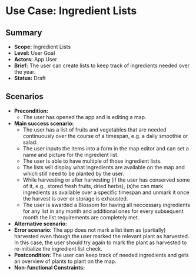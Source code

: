 # Use Case: Ingredient Lists

## Summary

- **Scope:** Ingredient Lists
- **Level:** User Goal
- **Actors:** App User
- **Brief:** The user can create lists to keep track of ingredients needed over the year.
- **Status:** Draft

## Scenarios

- **Precondition:**
  - The user has opened the app and is editing a map.
- **Main success scenario:**
  - The user has a list of fruits and vegetables that are needed continuously over the course of a timespan, e.g. a daily smoothie or salad.
  - The user inputs the items into a form in the map editor and can set a name and picture for the ingredient list.
  - The user is able to have multiple of those ingredient lists.
  - The lists will display what ingredients are available on the map and which still need to be planted by the user.
  - While harvesting or after harvesting (if the user has conserved some of it, e.g., stored fresh fruits, dried herbs), (s)he can mark ingredients as available over a specific timespan and unmark it once the harvest is over or storage is exhausted.
  - The user is awarded a Blossom for having all neccessary ingredients for any list in any month and additional ones for every subsequent month the list requirements are completely met.
- **Alternative scenario:**
- **Error scenario:**
  The app does not mark a list item as (partially) harvested even though the user marked the relevant plant as harvested.
  In this case, the user should try again to mark the plant as harvested to re-initialize the ingredient list check.
- **Postcondition:**
  The user can keep track of needed ingredients and gets an overview of plants to plant on the map.
- **Non-functional Constraints:**
